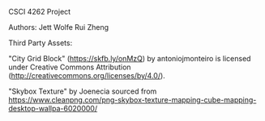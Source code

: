 CSCI 4262 Project 

Authors: 
Jett Wolfe
Rui Zheng 

Third Party Assets:

"City Grid Block" (https://skfb.ly/onMzQ) by antoniojmonteiro is licensed under Creative Commons Attribution (http://creativecommons.org/licenses/by/4.0/).

"Skybox Texture" by Joenecia sourced from https://www.cleanpng.com/png-skybox-texture-mapping-cube-mapping-desktop-wallpa-6020000/ 